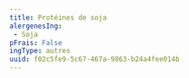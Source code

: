 ```yaml
---
title: Protéines de soja
alergenesIng:
 - Soja
pFrais: False
ingType: autres
uuid: f02c5fe9-5c67-467a-9863-b24a4fee014b
---
```

